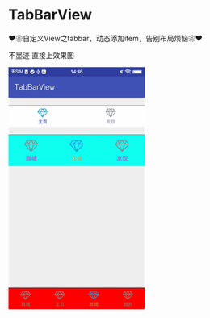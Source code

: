 # TabBarView
❤❀自定义View之tabbar，动态添加item，告别布局烦恼❀❤

不墨迹 直接上效果图

![image](https://github.com/Android-xiaole/TabBarView/blob/master/tabbarview.gif)
